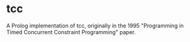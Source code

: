 # tcc
A Prolog implementation of tcc, originally in the 1995 "Programming in Timed Concurrent Constraint Programming" paper.
